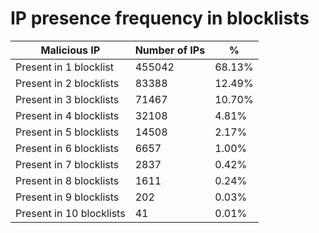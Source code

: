 # IP presence frequency in blocklists
| Malicious IP | Number of IPs | % |
|----|----|----|
| Present in 1 blocklist | 455042 | 68.13% |
| Present in 2 blocklists | 83388 | 12.49% |
| Present in 3 blocklists | 71467 | 10.70% |
| Present in 4 blocklists | 32108 | 4.81% |
| Present in 5 blocklists | 14508 | 2.17% |
| Present in 6 blocklists | 6657 | 1.00% |
| Present in 7 blocklists | 2837 | 0.42% |
| Present in 8 blocklists | 1611 | 0.24% |
| Present in 9 blocklists | 202 | 0.03% |
| Present in 10 blocklists | 41 | 0.01% |
